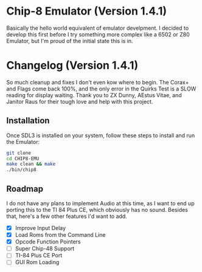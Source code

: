 # Chip-8 Emulator (Version 1.4.1)

Basically the hello world equivalent of emulator develpment. I decided to develop this first before I try something more complex like a 6502 or Z80 Emulator, but I'm proud of the initial state this is in.

# Changelog (Version 1.4.1)  

So much cleanup and fixes I don't even kow where to begin. The Corax+ and Flags come back 100%, and the only error in the Quirks Test is a SLOW reading for display waiting. Thank you to ZX Dunny, AEstus Vitae, and Janitor Raus for their tough love and help with this project.

## Installation  

Once SDL3 is installed on your system, follow these steps to install and run the Emulator:  

```bash  
git clone
cd CHIP8-EMU
make clean && make
./bin/chip8
```  

## Roadmap  

I do not have any plans to implement Audio at this time, as I want to end up porting this to the TI 84 Plus CE, which obviously has no sound. Besides that, here's a few other features I'd want to add.

- [x] Improve Input Delay
- [x] Load Roms from the Command Line
- [x] Opcode Function Pointers
- [ ] Super Chip-48 Support
- [ ] TI-84 Plus CE Port
- [ ] GUI Rom Loading
